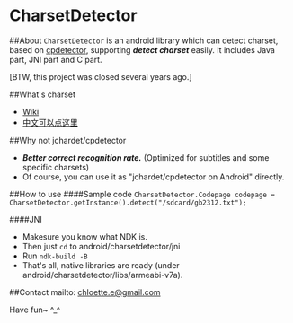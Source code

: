 CharsetDetector
===============

##About
`CharsetDetector` is an android library which can detect charset, based on [cpdetector](http://cpdetector.sourceforge.net/index.shtml), supporting ***detect charset*** easily. It includes Java part, JNI part and C part.

[BTW, this project was closed several years ago.]

##What's charset
* [Wiki](http://en.wikipedia.org/wiki/Character_encoding)
* [中文可以点这里](http://nobodycare.me/2014/12/31/about-charset/)

##Why not jchardet/cpdetector
* ***Better correct recognition rate.*** (Optimized for subtitles and some specific charsets)
* Of course, you can use it as "jchardet/cpdetector on Android" directly.

##How to use
####Sample code
`CharsetDetector.Codepage codepage = CharsetDetector.getInstance().detect("/sdcard/gb2312.txt");`

####JNI
* Makesure you know what NDK is.
* Then just `cd` to android/charsetdetector/jni
* Run `ndk-build -B`
* That's all, native libraries are ready (under android/charsetdetector/libs/armeabi-v7a).

##Contact
mailto: chloette.e@gmail.com

Have fun~ ^_^
